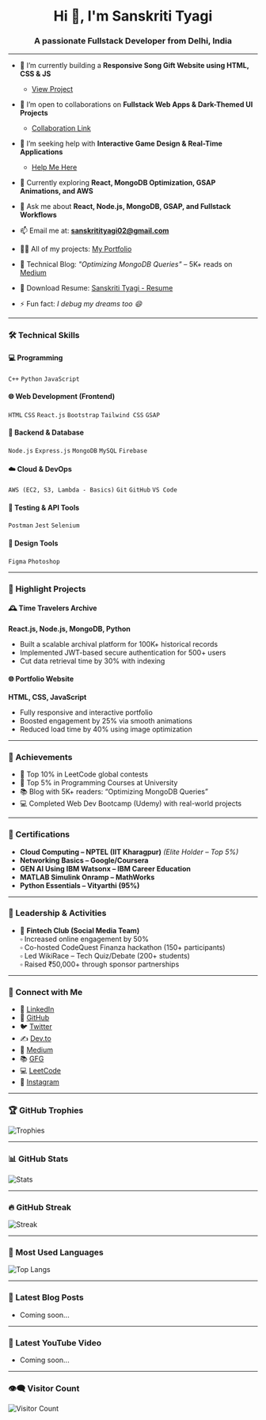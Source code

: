 <h1 align="center">Hi 👋, I'm Sanskriti Tyagi</h1>
<h3 align="center">A passionate Fullstack Developer from Delhi, India</h3>

---

- 🔭 I’m currently building a **Responsive Song Gift Website using HTML, CSS & JS**
  - [View Project](#)

- 👯 I’m open to collaborations on **Fullstack Web Apps & Dark-Themed UI Projects**
  - [Collaboration Link](#)

- 🤝 I’m seeking help with **Interactive Game Design & Real-Time Applications**
  - [Help Me Here](#)

- 🌱 Currently exploring **React, MongoDB Optimization, GSAP Animations, and AWS**

- 💬 Ask me about **React, Node.js, MongoDB, GSAP, and Fullstack Workflows**

- 📫 Email me at: **sanskritityagi02@gmail.com**

- 👩‍💻 All of my projects: [My Portfolio](#)

- 📝 Technical Blog: *"Optimizing MongoDB Queries"* – 5K+ reads on [Medium](#)

- 📄 Download Resume: [Sanskriti Tyagi - Resume](#)

- ⚡ Fun fact: *I debug my dreams too 😄*

---

### 🛠️ Technical Skills

#### 💻 Programming
`C++` `Python` `JavaScript`

#### 🌐 Web Development (Frontend)
`HTML` `CSS` `React.js` `Bootstrap` `Tailwind CSS` `GSAP`

#### 🚀 Backend & Database
`Node.js` `Express.js` `MongoDB` `MySQL` `Firebase`

#### ☁️ Cloud & DevOps
`AWS (EC2, S3, Lambda - Basics)` `Git` `GitHub` `VS Code`

#### 🧪 Testing & API Tools
`Postman` `Jest` `Selenium`

#### 🎨 Design Tools
`Figma` `Photoshop`

---

### 📂 Highlight Projects

#### 🕰️ Time Travelers Archive
**React.js, Node.js, MongoDB, Python**
- Built a scalable archival platform for 100K+ historical records
- Implemented JWT-based secure authentication for 500+ users
- Cut data retrieval time by 30% with indexing

#### 🌐 Portfolio Website
**HTML, CSS, JavaScript**
- Fully responsive and interactive portfolio
- Boosted engagement by 25% via smooth animations
- Reduced load time by 40% using image optimization

---

### 🏅 Achievements

- 🧠 Top 10% in LeetCode global contests  
- 🥇 Top 5% in Programming Courses at University  
- 📚 Blog with 5K+ readers: “Optimizing MongoDB Queries”  
- 💻 Completed Web Dev Bootcamp (Udemy) with real-world projects

---

### 📜 Certifications

- **Cloud Computing – NPTEL (IIT Kharagpur)** *(Elite Holder – Top 5%)*
- **Networking Basics – Google/Coursera**
- **GEN AI Using IBM Watsonx – IBM Career Education**
- **MATLAB Simulink Onramp – MathWorks**
- **Python Essentials – Vityarthi (95%)**

---

### 🧩 Leadership & Activities

- 📢 **Fintech Club (Social Media Team)**  
  ▫ Increased online engagement by 50%  
  ▫ Co-hosted CodeQuest Finanza hackathon (150+ participants)  
  ▫ Led WikiRace – Tech Quiz/Debate (200+ students)  
  ▫ Raised ₹50,000+ through sponsor partnerships

---

### 🔗 Connect with Me

- 💼 [LinkedIn](https://linkedin.com/in/sanskriti-tyagi-904695250)
- 🐙 [GitHub](https://github.com/sanskritityagi)
- 🐦 [Twitter](https://twitter.com/sanskritidev)
- ✍️ [Dev.to](https://dev.to/sanskritidev)
- 📝 [Medium](https://medium.com/@sanskritidev)
- 📚 [GFG](https://www.geeksforgeeks.org/user/sanskritityagi/profile)
- 💻 [LeetCode](https://leetcode.com/sanskritidev)
- 📸 [Instagram](https://instagram.com/sanskritidev)

---

### 🏆 GitHub Trophies

![Trophies](https://github-profile-trophy.vercel.app/?username=sanskritityagi&theme=darkhub)

---

### 📊 GitHub Stats

![Stats](https://github-readme-stats.vercel.app/api?username=sanskritityagi&show_icons=true&theme=radical)

---

### 🔥 GitHub Streak

![Streak](https://github-readme-streak-stats.herokuapp.com/?user=sanskritityagi&theme=radical)

---

### 🧠 Most Used Languages

![Top Langs](https://github-readme-stats.vercel.app/api/top-langs/?username=sanskritityagi&layout=compact&theme=radical)

---

### 📝 Latest Blog Posts

<!-- BLOG-POST-LIST:START -->
- Coming soon...
<!-- BLOG-POST-LIST:END -->

---

### 🎥 Latest YouTube Video

<!-- YOUTUBE:START -->
- Coming soon...
<!-- YOUTUBE:END -->

---

### 👁️‍🗨️ Visitor Count

![Visitor Count](https://komarev.com/ghpvc/?username=sanskritityagi&label=Profile%20views&color=0e75b6&style=flat)



